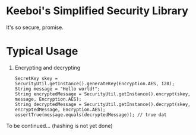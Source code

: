 Keeboi's Simplified Security Library
=================
It's so secure, promise.

Typical Usage
=================

1.  Encrypting and decrypting


        SecretKey skey = SecurityUtil.getInstance().generateKey(Encryption.AES, 128);
        String message = "Hello world!";
        String encryptedMessage = SecurityUtil.getInstance().encrypt(skey, message, Encryption.AES);
        String decryptedMessage = SecurityUtil.getInstance().decrypt(skey, encryptedMessage, Encryption.AES);
        assertTrue(message.equals(decryptedMessage)); // true dat

To be continued... (hashing is not yet done)
    
